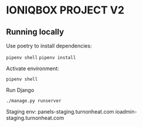 # IONIQBOX PROJECT V2

## Running locally

Use poetry to install dependencies:

`pipenv shell`
`pipenv install`

Activate environment:

`pipenv shell`

Run Django

`./manage.py runserver`

Staging env: panels-staging.turnonheat.com
             ioadmin-staging.turnonheat.com